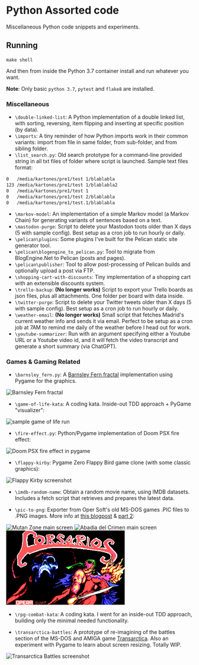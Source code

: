 Python Assorted code
====================

Miscellaneous Python code snippets and experiments.

## Running

```
make shell
```

And then from inside the Python 3.7 container install and run whatever you want.

**Note**: Only basic `python 3.7`, `pytest` and `flake8` are installed.


### Miscellaneous
* `\double-linked-list`: A Python implementation of a double linked list, with sorting, reversing, item flipping and inserting at specific position (by data).
* `\imports`: A tiny reminder of how Python imports work in their common variants: import from file in same folder, from sub-folder, and from sibling folder.
* `\list_search.py`: Old search prototype for a command-line provided string in all txt files of folder where script is launched. Sample text files format:
```
0   /media/kartones/pre1/test 1/blablabla
123 /media/kartones/pre1/test 1/blablabla2
0   /media/kartones/pre1/test 1
0   /media/kartones/pre1/test 2/blablabla
0   /media/kartones/pre1/test.1/blablabla
```
* `\markov-model`: An implementation of a simple Markov model (a Markov Chain) for generating variants of sentences based on a text.
* `\mastodon-purge`: Script to delete your Mastodon toots older than X days (5 with sample config). Best setup as a cron job to run hourly or daily.
* `\pelican\plugins`: Some plugins I've built for the Pelican static site generator tool.
* `\pelican\blogengine_to_pelican.py`: Tool to migrate from BlogEngine.Net to Pelican (posts and pages).
* `\pelican\publisher`: Tool to allow post-processing of Pelican builds and optionally upload a post via FTP.
* `\shopping-cart-with-discounts`: Tiny implementation of a shopping cart with an extensible discounts system.
* `\trello-backup`: **(No longer works)** Script to export your Trello boards as json files, plus all attachments. One folder per board with data inside.
* `\twitter-purge`: Script to delete your Twitter tweets older than X days (5 with sample config). Best setup as a cron job to run hourly or daily.
* `\weather-email`: **(No longer works)** Small script that fetches Madrid's current weather info and sends it via email. Perfect to be setup as a cron job at 7AM to remind me daily of the weather before I head out for work.
* `\youtube-summarizer`: Run with an argument specifying either a Youtube URL or a Youtube video id, and it will fetch the video transcript and generate a short summary (via ChatGPT).

### Games & Gaming Related

* `\barnsley_fern.py`:  A [Barnsley Fern fractal](https://en.wikipedia.org/wiki/Barnsley_fern) implementation using Pygame for the graphics.

![Barnsley Fern fractal](https://images.kartones.net/posts/kartonesblog/barnsley_fern.jpg)

* `\game-of-life-kata`: A coding kata. Inside-out TDD approach + PyGame "visualizer":

![sample game of life run](game-of-life-kata/doc/python_game_of_life_sample.gif)

* `\fire-effect.py`: Python/Pygame implementation of Doom PSX fire effect:

![Doom PSX fire effect in pygame](doc/fire-effect.png)

* `\flappy-kirby`: Pygame Zero Flappy Bird game clone (with some classic graphics):

![Flappy Kirby screenshot](doc/flappy-kirby.png)

* `\imdb-random-name`: Obtain a random movie name, using IMDB datasets. Includes a fetch script that retrieves and prepares the latest data.

* `\pic-to-png`: Exporter from Oper Soft's old MS-DOS games .PIC files to .PNG images. More info at [this blogpost](https://blog.kartones.net/post/opera-soft-pic-to-png-exporter/) & [part 2](https://blog.kartones.net/post/mutan-zone-sprite-exporter-wip/):

![Mutan Zone main screen](doc/pic_2_png_mutan_zone.png) ![Abadia del Crimen main screen](doc/pic_2_png_abadia_del_crimen.png) ![Corsarios main screen (EGA)](pic-to-png/img/corsarios_EGA.png)

* `\rpg-combat-kata`: A coding kata. I went for an inside-out TDD approach, building only the minimal needed functionality.

* `\transarctica-battles`: A prototype of re-imagining of the battles section of the MS-DOS and AMIGA game [Transarctica](https://en.wikipedia.org/wiki/Transarctica). Also an experiment with Pygame to learn about screen resizing. Totally WIP.

![Transarctica Battles screenshot](doc/transarctica-battles.png)